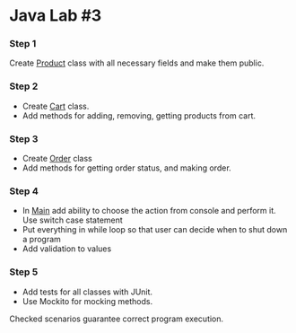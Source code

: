 # Java Lab #3

### Step 1

Create [Product](./src/main/java/org/program/Product.java) class with all necessary fields and make them public.

### Step 2

 - Create [Cart](./src/main/java/org/program/Cart.java) class.
 - Add methods for adding, removing, getting products from cart.

### Step 3

 - Create [Order](./src/main/java/org/program/Order.java) class
 - Add methods for getting order status, and making order.

### Step 4

- In [Main](./src/main/java/org/program/Main.java) add ability to choose the action from console and perform it. Use switch case statement
- Put everything in while loop so that user can decide when to shut down a program
- Add validation to values
### Step 5

- Add tests for all classes with JUnit.
- Use Mockito for mocking methods.

Checked scenarios guarantee correct program execution.


